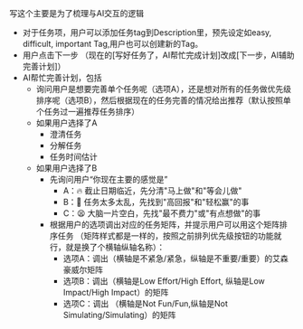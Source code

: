 写这个主要是为了梳理与AI交互的逻辑

- 对于任务项，用户可以添加任务tag到Description里，预先设定如easy, difficult, important Tag,用户也可以创建新的Tag。
- 用户点击下一步 （现在的[写好任务了，AI帮忙完成计划]改成[下一步，AI辅助完善计划]）
- AI帮忙完善计划，包括
  - 询问用户是想要完善单个任务呢（选项A），还是想对所有的任务做优先级排序呢（选项B），然后根据现在的任务完善的情况给出推荐（默认按照单个任务过一遍推荐任务排序）
  - 如果用户选择了A
    - 澄清任务
    - 分解任务
    - 任务时间估计
  - 如果用户选择了B
    - 先询问用户“你现在主要的感觉是”
      - A：🔥 截止日期临近，先分清"马上做"和"等会儿做"
      - B：🤔 任务太多太乱，先找到"高回报"和"轻松赢"的事
      - C：😫 大脑一片空白，先找"最不费力"或"有点想做"的事
    - 根据用户的选项调出对应的任务矩阵，并提示用户可以用这个矩阵排序任务 （矩阵样式都是一样的，按照之前排列优先级按钮的功能就行，就是换了个横轴纵轴名称）：
      - 选项A：调出（横轴是不紧急/紧急，纵轴是不重要/重要）的艾森豪威尔矩阵
      - 选项B：调出（横轴是Low Effort/High Effort, 纵轴是Low Impact/High Impact）的矩阵
      - 选项C：调出 （横轴是Not Fun/Fun,纵轴是Not Simulating/Simulating）的矩阵
